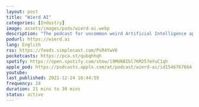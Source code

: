 ```yaml
---
layout: post
title: "Wierd AI"
categories: [Industry]
image: assets/images/pods/wierd-ai.webp
description: "The podcast for uncommon weird Artificial Intelligence applications and news."
podurl: https://wierd.ai
lang: English
rss: https://feeds.simplecast.com/PvR4YwV6
pocketcasts: https://pca.st/qubqhhqh
spotify: https://open.spotify.com/show/19MUN8Ibl7KM257mYuC1qh
apple_pod: https://podcasts.apple.com/at/podcast/wierd-ai/id1546767684
youtube:
last_published: 2021-12-24 16:44:55
frequency: 24
duration: 21 mins to 30 mins
status: active
---
```


